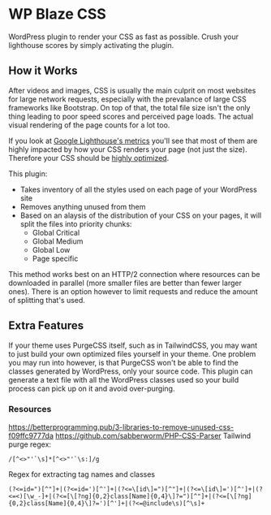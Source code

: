 # WP Blaze CSS

WordPress plugin to render your CSS as fast as possible. Crush your lighthouse scores by simply activating the plugin. 

## How it Works

After videos and images, CSS is usually the main culprit on most websites for large network requests, especially with the prevalance of large CSS frameworks like Bootstrap. On top of that, the total file size isn't the only thing leading to poor speed scores and perceived page loads. The actual visual rendering of the page counts for a lot too. 

If you look at [Google Lighthouse's metrics](https://web.dev/performance-scoring/#lighthouse-6) you'll see that most of them are highly impacted by how your CSS renders your page (not just the size). Therefore your CSS should be [highly optimized](https://web.dev/fast/#optimize-your-css).

This plugin:

- Takes inventory of all the styles used on each page of your WordPress site
- Removes anything unused from them
- Based on an alaysis of the distribution of your CSS on your pages, it will split the files into priority chunks:
  - Global Critical
  - Global Medium
  - Global Low
  - Page specific

This method works best on an HTTP/2 connection where resources can be downloaded in parallel (more smaller files are better than fewer larger ones). There is an option however to limit requests and reduce the amount of splitting that's used. 

## Extra Features

If your theme uses PurgeCSS itself, such as in TailwindCSS, you may want to just build your own optimized files yourself in your theme. One problem you may run into however, is that PurgeCSS won't be able to find the classes generated by WordPress, only your source code. This plugin can generate a text file with all the WordPress classes used so your build process can pick up on it and avoid over-purging. 

### Resources
https://betterprogramming.pub/3-libraries-to-remove-unused-css-f09ffc9777da
https://github.com/sabberworm/PHP-CSS-Parser
Tailwind purge regex: 
```
/[^<>"'`\s]*[^<>"'`\s:]/g
```

Regex for extracting tag names and classes
```
(?<=id=")[^"]+|(?<=id=')[^']+|(?<=\[id\]=")[^"]+|(?<=\[id\]=')[^']+|(?<=<)[\w_-]+|(?<=[\[?ng]{0,2}class[Name]{0,4}\]?=")[^"]+|(?<=[\[?ng]{0,2}class[Name]{0,4}\]?=')[^']+|(?<=@include\s)[^\s]+
```
